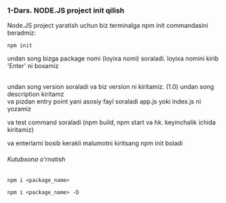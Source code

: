 ### 1-Dars. NODE.JS project init qilish

Node.JS project yaratish uchun biz terminalga npm init commandasini beradmiz:

<code>npm init</code>

undan song bizga package nomi (loyixa nomi) soraladi. loyixa nomini kirib 'Enter' ni bosamiz

<br>
undan song version soraladi va biz version ni kiritamiz. (1.0)
undan song description kiritamz
<br>
va pizdan entry point yani asosiy fayl soraladi app.js yoki index.js ni yozamiz
<br>

va test command soraladi (npm build, npm start va hk. keyinchalik ichida kiritamiz)

va enterlarni bosib kerakli malumotni kiritsang npm init boladi

###### Kutubxona o'rnatish

<code>npm i <package_name> </code>

<code>npm i <package_name> -D </code>

